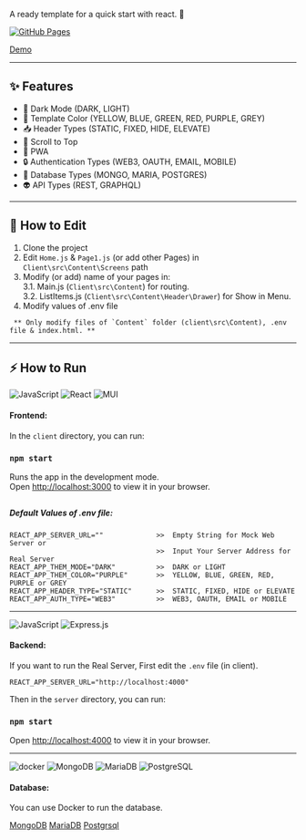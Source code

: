 A ready template for a quick start with react. 🚀

[![GitHub Pages](https://github.com/barkand/React_Template/actions/workflows/build-deploy.yml/badge.svg)](https://github.com/barkand/React_Template/actions/workflows/build-deploy.yml)

[Demo](https://barkand.github.io/React_Template/)

---

## ✨ Features

- 🌙 Dark Mode (DARK, LIGHT)
- 🎨 Template Color (YELLOW, BLUE, GREEN, RED, PURPLE, GREY)
- 📥 Header Types (STATIC, FIXED, HIDE, ELEVATE)
- 📍 Scroll to Top
- 📱 PWA
- 🔒️ Authentication Types (WEB3, OAUTH, EMAIL, MOBILE)
- 💾 Database Types (MONGO, MARIA, POSTGRES)
- 👽️ API Types (REST, GRAPHQL)

---

## 📝 How to Edit

1. Clone the project
2. Edit `Home.js` & `Page1.js` (or add other Pages) in `Client\src\Content\Screens` path
3. Modify (or add) name of your pages in: \
   3.1. Main.js (`Client\src\Content`) for routing. \
   3.2. ListItems.js (`Client\src\Content\Header\Drawer`) for Show in Menu.
4. Modify values of .env file

```
 ** Only modify files of `Content` folder (client\src\Content), .env file & index.html. **
```

---

## ⚡️ How to Run

![JavaScript](https://img.shields.io/badge/javascript-%23323330.svg?style=for-the-badge&logo=javascript&logoColor=%23F7DF1E) ![React](https://img.shields.io/badge/react-%2320232a.svg?style=for-the-badge&logo=react&logoColor=%2361DAFB) ![MUI](https://img.shields.io/badge/MUI-%230081CB.svg?style=for-the-badge&logo=mui&logoColor=white)

#### Frontend:

In the `client` directory, you can run:

### `npm start`

Runs the app in the development mode.\
Open [http://localhost:3000](http://localhost:3000) to view it in your browser.

##

##### Default Values of .env file:

```
REACT_APP_SERVER_URL=""             >>  Empty String for Mock Web Server or
                                    >>  Input Your Server Address for Real Server
REACT_APP_THEM_MODE="DARK"          >>  DARK or LIGHT
REACT_APP_THEM_COLOR="PURPLE"       >>  YELLOW, BLUE, GREEN, RED, PURPLE or GREY
REACT_APP_HEADER_TYPE="STATIC"      >>  STATIC, FIXED, HIDE or ELEVATE
REACT_APP_AUTH_TYPE="WEB3"          >>  WEB3, OAUTH, EMAIL or MOBILE
```

---

![JavaScript](https://img.shields.io/badge/javascript-%23323330.svg?style=for-the-badge&logo=javascript&logoColor=%23F7DF1E) ![Express.js](https://img.shields.io/badge/express.js-%23404d59.svg?style=for-the-badge&logo=express&logoColor=%2361DAFB)

#### Backend:

If you want to run the Real Server, First edit the `.env` file (in client).

```
REACT_APP_SERVER_URL="http://localhost:4000"
```

Then in the `server` directory, you can run:

### `npm start`

Open [http://localhost:4000](http://localhost:4000) to view it in your browser.

---

![docker](https://img.shields.io/badge/docker-%230073CF.svg?style=for-the-badge&logo=docker&logoColor=%2361DAFB) ![MongoDB](https://img.shields.io/badge/MongoDB-%234ea94b.svg?style=for-the-badge&logo=mongodb&logoColor=white) ![MariaDB](https://img.shields.io/badge/MariaDB-%230081CB.svg?style=for-the-badge&logo=mariadb&logoColor=white) ![PostgreSQL](https://img.shields.io/badge/PostgreSQL-%230081CB.svg?style=for-the-badge&logo=postgres&logoColor=white)

#### Database:

You can use Docker to run the database.

[MongoDB](https://github.com/barkand/Docker_DE/blob/main/databases/mongodb-docker-compose.yml)
[MariaDB](https://github.com/barkand/Docker_DE/blob/main/databases/mariadb-docker-compose.yml)
[Postgrsql](https://github.com/barkand/Docker_DE/blob/main/databases/postgres-docker-compose.yml)
